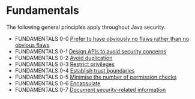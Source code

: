 # Fundamentals
The following general principles apply throughout Java security.

- FUNDAMENTALS 0-0 [Prefer to have obviously no flaws rather than no obvious flaws](g0_00)
- FUNDAMENTALS 0-1 [Design APIs to avoid security concerns](g0_01)
- FUNDAMENTALS 0-2 [Avoid duplication](g0_02)
- FUNDAMENTALS 0-3 [Restrict privileges](g0_03)
- FUNDAMENTALS 0-4 [Establish trust boundaries](g0_04)
- FUNDAMENTALS 0-5 [Minimise the number of permission checks](g0_05)
- FUNDAMENTALS 0-6 [Encapsulate](g0_06)
- FUNDAMENTALS 0-7 [Document security-related information](g0_07)